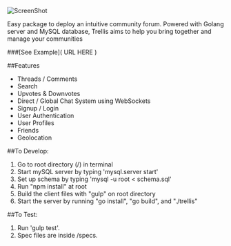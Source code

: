 ![ScreenShot](http://i.imgur.com/F0m8twX.png)

Easy package to deploy an intuitive community forum.
Powered with Golang server and MySQL database, Trellis aims to help you bring together and manage your communities

###[See Example]( URL HERE )

##Features
* Threads / Comments
* Search
* Upvotes & Downvotes
* Direct / Global Chat System using WebSockets
* Signup / Login
* User Authentication
* User Profiles
* Friends
* Geolocation

##To Develop:

1. Go to root directory (/) in terminal
2. Start mySQL server by typing 'mysql.server start'
3. Set up schema by typing 'mysql -u root < schema.sql'
4. Run "npm install" at root
4. Build the client files with "gulp" on root directory
5. Start the server by running "go install", "go build", and "./trellis"


##To Test:

1. Run 'gulp test'.
2. Spec files are inside /specs.














